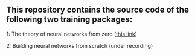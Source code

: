 ## This repository contains the source code of the following two training packages:
1: The theory of neural networks from zero ([this link](https://hamruyesh.com/product/artificial-neural-networks-tutorial-from-scratch/))

2: Building neural networks from scratch (under recording)
